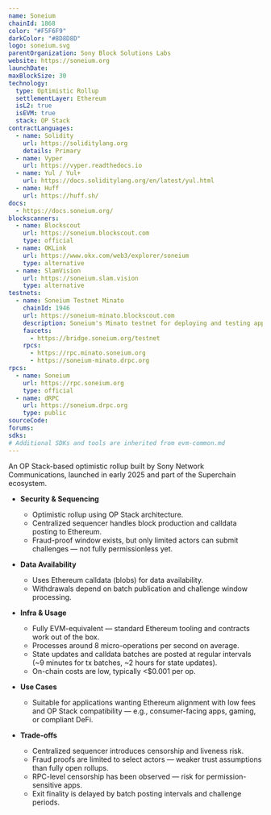 ```yaml
---
name: Soneium
chainId: 1868
color: "#F5F6F9"
darkColor: "#8D8D8D"
logo: soneium.svg
parentOrganization: Sony Block Solutions Labs
website: https://soneium.org
launchDate: 
maxBlockSize: 30
technology:
  type: Optimistic Rollup
  settlementLayer: Ethereum
  isL2: true
  isEVM: true
  stack: OP Stack
contractLanguages:
  - name: Solidity
    url: https://soliditylang.org
    details: Primary
  - name: Vyper
    url: https://vyper.readthedocs.io
  - name: Yul / Yul+
    url: https://docs.soliditylang.org/en/latest/yul.html
  - name: Huff
    url: https://huff.sh/
docs:
  - https://docs.soneium.org/
blockscanners:
  - name: Blockscout
    url: https://soneium.blockscout.com
    type: official
  - name: OKLink
    url: https://www.okx.com/web3/explorer/soneium
    type: alternative
  - name: SlamVision
    url: https://soneium.slam.vision
    type: alternative
testnets:
  - name: Soneium Testnet Minato
    chainId: 1946
    url: https://soneium-minato.blockscout.com
    description: Soneium's Minato testnet for deploying and testing applications on the Soneium Layer 2 network.
    faucets:
      - https://bridge.soneium.org/testnet
    rpcs:
      - https://rpc.minato.soneium.org
      - https://soneium-minato.drpc.org
rpcs:
  - name: Soneium
    url: https://rpc.soneium.org
    type: official
  - name: dRPC
    url: https://soneium.drpc.org
    type: public
sourceCode:
forums:
sdks:
# Additional SDKs and tools are inherited from evm-common.md
---
```


An OP Stack-based optimistic rollup built by Sony Network Communications, launched in early 2025 and part of the Superchain ecosystem.

- **Security & Sequencing**  
  - Optimistic rollup using OP Stack architecture.  
  - Centralized sequencer handles block production and calldata posting to Ethereum.  
  - Fraud-proof window exists, but only limited actors can submit challenges — not fully permissionless yet.

- **Data Availability**  
  - Uses Ethereum calldata (blobs) for data availability.  
  - Withdrawals depend on batch publication and challenge window processing.

- **Infra & Usage**  
  - Fully EVM-equivalent — standard Ethereum tooling and contracts work out of the box.  
  - Processes around 8 micro-operations per second on average.  
  - State updates and calldata batches are posted at regular intervals (~9 minutes for tx batches, ~2 hours for state updates).  
  - On-chain costs are low, typically <$0.001 per op.

- **Use Cases**  
  - Suitable for applications wanting Ethereum alignment with low fees and OP Stack compatibility — e.g., consumer-facing apps, gaming, or compliant DeFi.

- **Trade-offs**  
  - Centralized sequencer introduces censorship and liveness risk.  
  - Fraud proofs are limited to select actors — weaker trust assumptions than fully open rollups.  
  - RPC-level censorship has been observed — risk for permission-sensitive apps.  
  - Exit finality is delayed by batch posting intervals and challenge periods.
